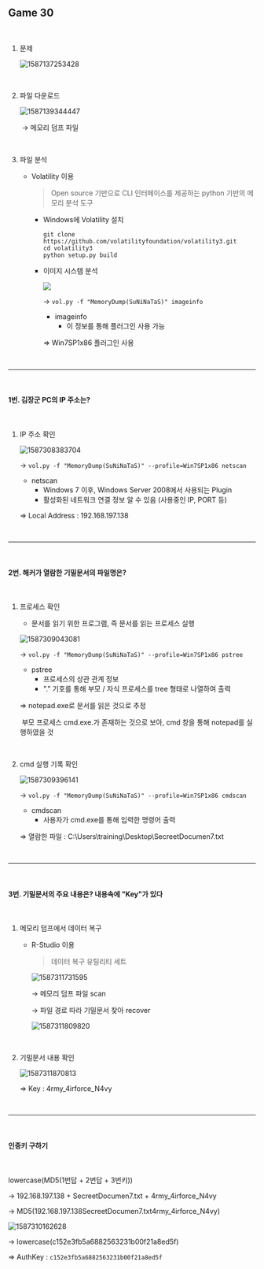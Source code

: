 ## Game 30

<br>

1. 문제

   ![1587137253428](./image/1587137253428.png)

<br>

2. 파일 다운로드

   ![1587139344447](./image/1587139344447.png)

   ​	→ 메모리 덤프 파일

<br>

3. 파일 분석

   - Volatility 이용

     > Open source 기반으로 CLI 인터페이스를 제공하는 python 기반의 메모리 분석 도구

     - Windows에 Volatility 설치

       ```
       git clone https://github.com/volatilityfoundation/volatility3.git
       cd volatility3
       python setup.py build
       ```
     
     - 이미지 시스템 분석
     
       ![	](./image/1587307631963.png) 
     
       → `vol.py -f "MemoryDump(SuNiNaTaS)" imageinfo`
     
       - imageinfo
         - 이 정보를 통해 플러그인 사용 가능
     
       ⇒ Win7SP1x86 플러그인 사용

<br>

-----------------------

<br>

#### 1번. 김장군 PC의 IP 주소는?

<br>

1. IP 주소 확인

   ![1587308383704](./image/1587308383704.png)

   → `vol.py -f "MemoryDump(SuNiNaTaS)" --profile=Win7SP1x86 netscan`

   - netscan
     - Windows 7 이후, Windows Server 2008에서 사용되는 Plugin
     - 활성화된 네트워크 연결 정보 알 수 있음 (사용중인 IP, PORT 등)

   ⇒ Local Address : 192.168.197.138

<br>

--------------------------------------------

<br>

#### 2번. 해커가 열람한 기밀문서의 파일명은?

<br>

1. 프로세스 확인

   - 문서를 읽기 위한 프로그램, 즉 문서를 읽는 프로세스 실행

   ![1587309043081](./image/1587309043081.png)

   → `vol.py -f "MemoryDump(SuNiNaTaS)" --profile=Win7SP1x86 pstree`

   - pstree
     - 프로세스의 상관 관계 정보
     - "." 기호를 통해 부모 / 자식 프로세스를 tree 형태로 나열하여 출력

   ⇒ notepad.exe로 문서를 읽은 것으로 추정

   ​	부모 프로세스 cmd.exe.가 존재하는 것으로 보아, cmd 창을 통해 notepad를 실행하였을 것

<br>

2. cmd 실행 기록 확인

   ![1587309396141](./image/1587309396141.png)

   → `vol.py -f "MemoryDump(SuNiNaTaS)" --profile=Win7SP1x86 cmdscan`

   - cmdscan
     - 사용자가 cmd.exe를 통해 입력한 명령어 출력

   ⇒ 열람한 파일 : C:\Users\training\Desktop\SecreetDocumen7.txt

<br>

----------------------------

<br>

#### 3번. 기밀문서의 주요 내용은? 내용속에 "Key"가 있다

<br>

1. 메모리 덤프에서 데이터 복구

   - R-Studio 이용

     > 데이터 복구 유틸리티 세트

     ![1587311731595](./image/1587311731595.png)

     → 메모리 덤프 파일 scan 

     → 파일 경로 따라 기밀문서 찾아 recover

     ![1587311809820](./image/1587311809820.png)

<br>

2. 기밀문서 내용 확인

   ![1587311870813](./image/1587311870813.png)

   ⇒ Key : 4rmy_4irforce_N4vy

<br>

------------------

<br>

#### 인증키 구하기

<br>

lowercase(MD5(1번답 + 2번답 + 3번키))

→ 192.168.197.138 + SecreetDocumen7.txt + 4rmy_4irforce_N4vy

→ MD5(192.168.197.138SecreetDocumen7.txt4rmy_4irforce_N4vy)

![1587310162628](./image/1587310162628.png)

→ lowercase(c152e3fb5a6882563231b00f21a8ed5f)

⇒ AuthKey : `c152e3fb5a6882563231b00f21a8ed5f`

